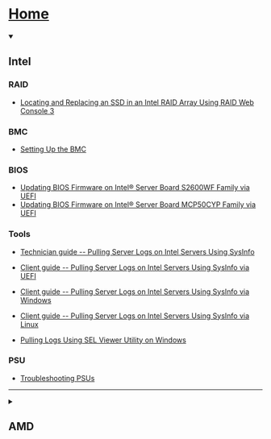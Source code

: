 # [Home](https://github.com/kcox-ByteSpeed/Test_Intel_Documentation/wiki)
<Details open> 
    <summary> <h2>Intel </h2> </summary>

### RAID
- [Locating and Replacing an SSD in an Intel RAID Array Using RAID Web Console 3][Replace_SSD_RAID_RWC3]
### BMC
- [Setting Up the BMC][BMC]

### BIOS
- [Updating BIOS Firmware on Intel® Server Board S2600WF Family via UEFI][BIOS_S2600WF_UEFI]
- [Updating BIOS Firmware on Intel® Server Board MCP50CYP Family via UEFI][BIOS_M50CYP_UEFI]

### Tools
- [Technician guide -- Pulling Server Logs on Intel Servers Using SysInfo][sysinfo_logs]
- [Client guide -- Pulling Server Logs on Intel Servers Using SysInfo via UEFI][sysinfo_UEFI]
- [Client guide -- Pulling Server Logs on Intel Servers Using SysInfo via Windows][sysinfo_Windows]
- [Client guide -- Pulling Server Logs on Intel Servers Using SysInfo via Linux][sysinfo_Linux]

- [Pulling Logs Using SEL Viewer Utility on Windows][selviewer_windows]


### PSU
- [Troubleshooting PSUs][PSU_Troubleshoot]

***

</Details>
<Details clsoed> 
    <summary> <h2>AMD</h2> </summary>
In development...

***

</Details>

[Replace_SSD_RAID_RWC3]: https://github.com/kcox-ByteSpeed/Test_Intel_Documentation/wiki/Locating-and-Replacing-an-SSD-in-an-Intel-RAID-Array-Using-RAID-Web-Console-3
[BMC]: https://github.com/kcox-ByteSpeed/Test_Intel_Documentation/wiki/Setup-BMC-Intel-Board
[BIOS_S2600WF_UEFI]: https://github.com/kcox-ByteSpeed/Test_Intel_Documentation/wiki/Updating-BIOS-Firmware-on-Intel%C2%AE-Server-Board-S2600WF-Family
[BIOS_M50CYP_UEFI]: https://github.com/kcox-ByteSpeed/Test_Intel_Documentation/wiki/Updating-the-BIOS-on-Intel%C2%AE-Server-Board-M50CYP-Family

[sysinfo_logs]: https://github.com/kcox-ByteSpeed/Test_Intel_Documentation/wiki/Pulling-Server-Logs-on-Intel-Servers-Using-SysInfo
[sysinfo_UEFI]: https://github.com/kcox-ByteSpeed/Test_Intel_Documentation/wiki/Pulling-Server-Logs-on-Intel-Servers-Using-SysInfo-%E2%80%93-UEFI-Environment
[sysinfo_Windows]: https://github.com/kcox-ByteSpeed/Test_Intel_Documentation/wiki/Pulling-Server-Logs-on-Intel-Servers-Using-SysInfo-%E2%80%93-Windows-Environment
[sysinfo_Linux]: https://github.com/kcox-ByteSpeed/Test_Intel_Documentation/wiki/Pulling-Server-Logs-on-Intel-Servers-Using-SysInfo-%E2%80%93-Linux-Environment
[selviewer_windows]: https://github.com/kcox-ByteSpeed/Test_Intel_Documentation/wiki/Pulling-Logs-Using-SEL-Viewer-Utility-on-Windows

[PSU_Troubleshoot]: https://github.com/kcox-ByteSpeed/Test_Intel_Documentation/wiki/Power-Supply-Unit-(PSU)-Troubleshooting-Guide
